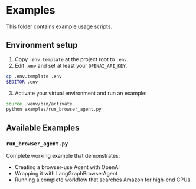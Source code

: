 # Examples

This folder contains example usage scripts.

## Environment setup

1. Copy `.env.template` at the project root to `.env`.
2. Edit `.env` and set at least your `OPENAI_API_KEY`.

```bash
cp .env.template .env
$EDITOR .env
```

3. Activate your virtual environment and run an example:

```bash
source .venv/bin/activate
python examples/run_browser_agent.py
```

## Available Examples

### `run_browser_agent.py`
Complete working example that demonstrates:
- Creating a browser-use Agent with OpenAI
- Wrapping it with LangGraphBrowserAgent
- Running a complete workflow that searches Amazon for high-end CPUs



